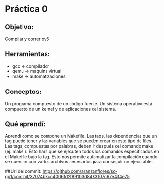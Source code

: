 # Práctica 0

## Objetivo: 
Compilar y correr xv6

## Herramientas:
* gcc -> compilador
* qemu -> maquina virtual
* make -> automatizaciones

## Conceptos: 
Un programa compuesto de un código fuente.
Un sistema operativo está compuesto de un kernel y de aplicaciones del sistema.

## Qué aprendí: 
Aprendí como se compone un Makefile. Las tags, las dependencias que un tag puede tener y las variables que se pueden crear en este tipo de files. Las tags, compuestas por palabras, deben ir después del comando make (ej. make <tag>). 
Esto hará que se ejecuten todos los comandos especificados en el Makefile bajo la tag. Esto nos permite automatizar la compilación cuando se cuentan con varios archivos necesarios para conseguir un ejecutable. 

##Url del commit:
https://github.com/aranzanflores/so-gp1/commit/37074b8cc4006fd2f89103d8483107c67e434e75


